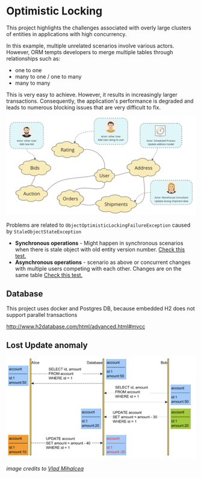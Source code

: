 # Optimistic Locking 

This project highlights the challenges associated with overly large clusters of entities in applications with high concurrency.

In this example, multiple unrelated scenarios involve various actors. However, ORM tempts developers to merge multiple tables through relationships such as:
 - one to one 
 - many to one / one to many
 - many to many

This is very easy to achieve. However, it results in increasingly larger transactions. Consequently, the application's performance is degraded and leads to numerous blocking issues that are very difficult to fix.

![big-cluster-of-entities.png](docs%2Fbig-cluster-of-entities.png)


Problems are related to `ObjectOptimisticLockingFailureException` caused by `StaleObjectStateException`

 - **Synchronous operations** - Might happen in synchronous scenarios when there is stale object with old entity version number.
[Check this test.](src/test/java/io/cwiekala/agregates/UserSyncIT.java)
 - **Asynchronous operations** - scenario as above or concurrent changes with multiple users competing with each other. Changes are on the same table
[Check this test.](src/test/java/io/cwiekala/agregates/UserAsyncIT.java)

## Database

This project uses docker and Postgres DB, because embedded H2 does not support parallel transactions

http://www.h2database.com/html/advanced.html#mvcc

## Lost Update anomaly

![lost-updates.png](docs%2Flost-updates.png)

_image credits to [Vlad Mihalcea](https://vladmihalcea.com/a-beginners-guide-to-database-locking-and-the-lost-update-phenomena/)_


